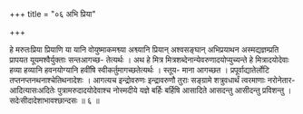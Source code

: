 +++
title = "०६ अभि प्रिया"

+++

हे मरुतःप्रिया प्रियाणि या यानि वोयुष्माकमश्व्या अश्व्यानि प्रियान् अश्वसङ्घान् अभिप्रयाथन अस्मद्यज्ञम्प्रति प्रापयत यूयमश्वैर्युक्ताः सन्तआगच्छ- तेत्यर्थः । अथ हे मित्र मित्रशब्देनान्येवरुणादयोप्युच्यन्ते हे मित्रादयोदेवाः हव्या हव्यानि हवनयोग्यानि हवींषि स्वीकर्तुमागच्छतेत्यर्थः । स्तूय- माना आगच्छत । प्रपूर्वाद्यातेर्लोटि तप्तनप्तनथनाश्चेतिथनादेशः । आगत्यच इन्द्रोवरुणः इन्द्रावरुणौ तुराः सङ्ग्रामे शत्रुवधार्थं त्वरमाणाः नरोनेतार- आदित्यासःअदितेः पुत्रामरुदादयोदेवाश्च नोस्मदीये यज्ञे बर्हिः बर्हिषि आसादिते आसदन्तु आसीदन्तु प्रविशन्तु । सदेःसीदादेशाभावश्छान्दसः ॥ ६ ॥